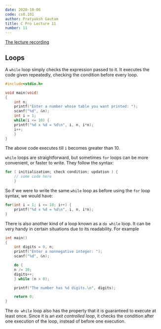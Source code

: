 ```yaml
---
date: 2020-10-06
code: cs0.101
author: Pratyaksh Gautam
title: C Pro Lecture 11
number: 11
---
```


[The lecture recording](https://youtu.be/X7hmZAJWMlk)
## Loops

A `while` loop simply checks the expression passed to it. It executes the code given repeatedly, checking the condition before every loop.
```c
#include<stdio.h>

void main(void)
{
    int n;
    printf("Enter a number whose table you want printed: ");
    scanf("%d", &n);
    int i = 1;
    while(i <= 10) {
	printf("%d x %d = %d\n", i, n, i*n);
	i++;
    }
}
```

The above code executes till `i` becomes greater than 10.

`while` loops are straightforward, but sometimes `for` loops can be more convenient, or faster to write.
They follow the syntax:  
```c
for ( initialization; check condition; updation ) {
    // some code here
    }
```

So if we were to write the same `while` loop as before using the `for` loop syntax, we would have:
```c
for(int i = 1; i <= 10; i++) {
    printf("%d x %d = %d\n", i, n, i*n);
}
```

There is also another kind of a loop known as a `do while` loop. It can be very handy in certain situations due to its readability. For example

```c
int main()
{
    int digits = 0, n;
    printf("Enter a nonnegative integer: ");
    scanf("%d", &n);

    do {
	n /= 10;
	digits++;
    } while (n > 0);

    printf("The number has %d digits.\n", digits);

    return 0;
}
```

The `do while` loop also has the property that it is guaranteed to execute at least once. Since it is an *exit controlled loop*,
it checks the condition after one execution of the loop, instead of before one execution.
